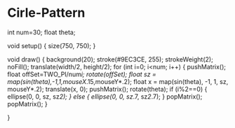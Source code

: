 # Cirle-Pattern
int num=30;
float theta;
 
void setup() {
  size(750, 750);
}
 
void draw() {
  background(20);
  stroke(#9EC3CE, 255);
  strokeWeight(2);
  noFill();
  translate(width/2, height/2);
  for (int i=0; i<num; i++) {
    pushMatrix();
    float offSet=TWO_PI/num*i;
    rotate(offSet);
    float sz = map(sin(theta),-1,1,mouseX*.15,mouseY*.2);
    float x = map(sin(theta), -1, 1, sz, mouseY*.2);
    translate(x, 0);
    pushMatrix();
    rotate(theta);
    if (i%2==0) {
      ellipse(0, 0, sz, sz*2);
    } else {
      ellipse(0, 0, sz*.7, sz*2*.7);
    }
    popMatrix();
    popMatrix();
  }

}
